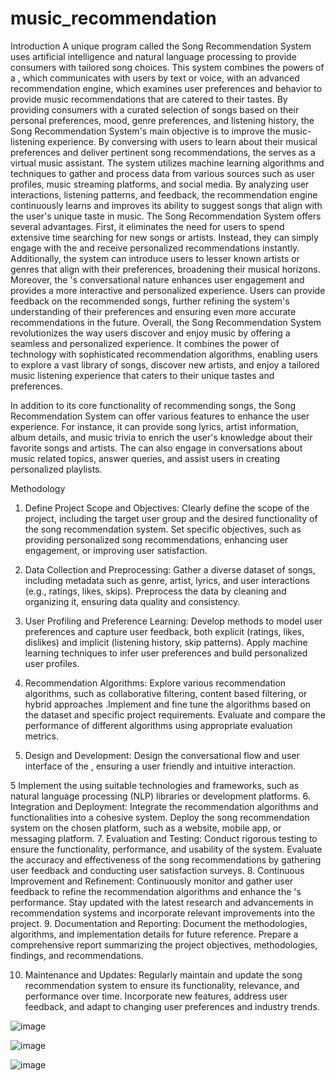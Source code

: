 # music_recommendation

Introduction 
A unique program called the   Song Recommendation System uses artificial intelligence and natural language processing to provide consumers with tailored song choices. This system combines the powers of a  , which communicates with users by text or voice, with an advanced recommendation engine, which examines user preferences and behavior to provide music recommendations that are catered to their tastes.
By providing consumers with a curated selection of songs based on their personal preferences, mood, genre preferences, and listening history, the   Song Recommendation System's main objective is to improve the music-listening experience. By conversing with users to learn about their musical preferences and deliver pertinent song recommendations, the   serves as a virtual music assistant.
The system utilizes machine learning algorithms and techniques to gather and process data from various sources such as user profiles, music streaming platforms, and social media. By analyzing user interactions, listening patterns, and feedback, the recommendation engine continuously learns and improves its ability to suggest songs that align with the user's unique taste in music.
The   Song Recommendation System offers several advantages. First, it eliminates the need for users to spend extensive time searching for new songs or artists. Instead, they can simply engage with the   and receive personalized recommendations instantly. Additionally, the system can introduce users to lesser known artists or genres that align with their preferences, broadening their musical horizons.
Moreover, the  's conversational nature enhances user engagement and provides a more interactive and personalized experience. Users can provide feedback on the recommended songs, further refining the system's understanding of their preferences and ensuring even more accurate recommendations in the future.
Overall, the   Song Recommendation System revolutionizes the way users discover and enjoy music by offering a seamless and personalized experience. It combines the power of   technology with sophisticated recommendation algorithms, enabling users to explore a vast library of songs, discover new artists, and enjoy a tailored music listening experience that caters to their unique tastes and preferences.

In addition to its core functionality of recommending songs, the   Song Recommendation System can offer various features to enhance the user experience. For instance, it can provide song lyrics, artist information, album details, and music trivia to enrich the user's knowledge about their favorite songs and artists. The   can also engage in conversations about music related topics, answer queries, and assist users in creating personalized playlists.


Methodology 
1. Define Project Scope and Objectives:
 Clearly define the scope of the project, including the target user group and the desired functionality of the   song recommendation system.
Set specific objectives, such as providing personalized song recommendations, enhancing user engagement, or improving user satisfaction.
2. Data Collection and Preprocessing:
 Gather a diverse dataset of songs, including metadata such as genre, artist, lyrics, and user interactions (e.g., ratings, likes, skips).
Preprocess the data by cleaning and organizing it, ensuring data quality and consistency.
3. User Profiling and Preference Learning:
 Develop methods to model user preferences and capture user feedback, both explicit (ratings, likes, dislikes) and implicit (listening history, skip patterns).
 Apply machine learning techniques to infer user preferences and build personalized user profiles.
4. Recommendation Algorithms:
 Explore various recommendation algorithms, such as collaborative filtering, content based filtering, or hybrid approaches .Implement and fine tune the algorithms based on the dataset and specific project requirements.
 Evaluate and compare the performance of different algorithms using appropriate evaluation metrics.



5.   Design and Development:
Design the conversational flow and user interface of the  , ensuring a user friendly and intuitive interaction.

5
Implement the   using suitable technologies and frameworks, such as natural language processing (NLP) libraries or   development platforms.
6. Integration and Deployment:
  Integrate the recommendation algorithms and   functionalities into a cohesive system.
 Deploy the   song recommendation system on the chosen platform, such as a website, mobile app, or messaging platform.
7. Evaluation and Testing:
   Conduct rigorous testing to ensure the functionality, performance, and usability of the   system.
     Evaluate the accuracy and effectiveness of the song recommendations by gathering user feedback and conducting user satisfaction surveys.
8. Continuous Improvement and Refinement:
     Continuously monitor and gather user feedback to refine the recommendation algorithms and enhance the  's performance.
     Stay updated with the latest research and advancements in recommendation systems and incorporate relevant improvements into the project.
9. Documentation and Reporting:
     Document the methodologies, algorithms, and implementation details for future reference.
     Prepare a comprehensive report summarizing the project objectives, methodologies, findings, and recommendations.

10. Maintenance and Updates:
     Regularly maintain and update the   song recommendation system to ensure its functionality, relevance, and performance over time.
     Incorporate new features, address user feedback, and adapt to changing user preferences and industry trends.

![image](https://github.com/02Neha/music_recommendation/assets/95375309/62d8a1c9-8e19-4122-8f1c-943542613de9)

![image](https://github.com/02Neha/music_recommendation/assets/95375309/760d5a08-cd56-4e41-abd0-3035abcb7272)

![image](https://github.com/02Neha/music_recommendation/assets/95375309/35ee2b8b-250a-4c07-9161-0179a7af50a0)


